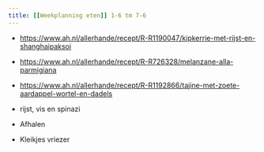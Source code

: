 ```yaml
---
title: [[Weekplanning eten]] 1-6 tm 7-6
---
```


- https://www.ah.nl/allerhande/recept/R-R1190047/kipkerrie-met-rijst-en-shanghaipaksoi

- https://www.ah.nl/allerhande/recept/R-R726328/melanzane-alla-parmigiana

- https://www.ah.nl/allerhande/recept/R-R1192866/tajine-met-zoete-aardappel-wortel-en-dadels

- rijst, vis en spinazi 

- Afhalen

- Kleikjes vriezer
